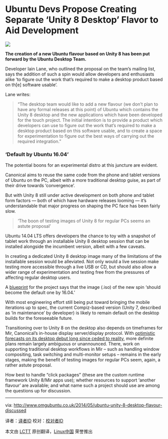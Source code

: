 Ubuntu Devs Propose Creating Separate ‘Unity 8 Desktop’ Flavor to Aid Development
================================================================================
![](http://www.omgubuntu.co.uk/wp-content/uploads/2014/05/1.jpg)

**The creation of a new Ubuntu flavour based on Unity 8 has been put forward by the Ubuntu Desktop Team.**

Developer Iain Lane, who outlined the proposal on the team’s mailing list, says the addition of such a spin would allow developers and enthusiasts alike ‘to figure out the work that’s required to make a desktop product based on th[e] software usable’.

Lane writes:

> “The desktop team would like to add a new flavour (we don’t plan to have any formal releases at this point) of Ubuntu which contains the Unity 8 desktop and the new applications which have been developed for the touch project.
> The initial intention is to provide a product which developers can use to figure out the work that’s required to make a desktop product based on this software usable, and to create a space for experimentation to figure out the best ways of carrying out the required integration.”

### ‘Default by Ubuntu 16.04’ ###

The potential boons for an experimental distro at this juncture are evident.

Canonical aims to reuse the same code from the phone and tablet versions of Ubuntu on the PC, albeit with a more traditional desktop guise, as part of their drive towards ‘convergence’.

But with Unity 8 still under active development on both phone and tablet form factors — both of which have hardware releases looming — it’s understandable that major progress on shaping the PC face has been fairly slow.

> ‘The boon of testing images of Unity 8 for regular PCs seems an astute proposal’

Ubuntu 14.04 LTS offers developers the chance to toy with a snapshot of tablet work through an installable Unity 8 desktop session that can be installed alongside the incumbent version, albeit with a few caveats.

In creating a dedicated Unity 8 desktop image many of the limitations of the installable session would be alleviated. Not only would a live session make testing more accessible through a live USB or CD, but should also allow a wider range of experimentation and testing free from the pressures of affecting regular desktop users.

A [blueprint][1] for the project says that the image (.iso) of the new spin ‘should become the default one by 16.04.’

With most engineering effort still being put toward bringing the mobile iterations up to spec, the current Compiz-based version (Unity 7, described as ‘in maintenance’ by developer) is likely to remain default on the desktop builds for the foreseeable future.

Transitioning over to Unity 8 on the desktop also depends on timeframes for Mir, Canonical’s in-house display server/display protocol. With [optimistic forecasts on its desktop debut long since ceded to reality][2], more definite plans remain largely ambiguous or unannounced. There, work on supporting traditional desktop workflows in Mir – such as handling window compositing, task switching and multi-monitor setups – remains in the early stages, making the benefit of testing images for regular PCs seem, again, a rather astute proposal.

How best to handle “click packages” (these are the custom runtime framework Unity 8/Mir apps use); whether resources to support ‘another flavour’ are available; and what name such a project should use are among the questions up for discussion.

--------------------------------------------------------------------------------

via: http://www.omgubuntu.co.uk/2014/05/ubuntu-unity-8-desktop-flavour-discussed

译者：[译者ID](https://github.com/译者ID) 校对：[校对者ID](https://github.com/校对者ID)

本文由 [LCTT](https://github.com/LCTT/TranslateProject) 原创翻译，[Linux中国](http://linux.cn/) 荣誉推出

[1]:https://blueprints.launchpad.net/ubuntu/+spec/client-1410-unity8-desktop-iso
[2]:http://www.omgubuntu.co.uk/2014/03/mir-default-display-server-ubuntu-2016